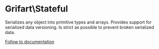 # Grifart\Stateful

Serializes any object into primitive types and arrays. Provides support for serialized data versioning. Is strict as possible to prevent broken serialized data.

[Follow to documentation](src/docs/README.md)
